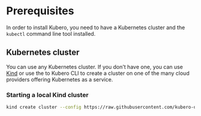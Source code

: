 # Prerequisites

In order to install Kubero, you need to have a Kubernetes cluster and the `kubectl` command line tool installed.

## Kubernetes cluster
You can use any Kubernetes cluster. If you don't have one, you can use [Kind](https://kind.sigs.k8s.io/docs/user/quick-start/) or use the to Kubero CLI to create a cluster on one of the many cloud providers offering Kubernetes as a service.

### Starting a local Kind cluster

```bash
kind create cluster --config https://raw.githubusercontent.com/kubero-dev/kubero/main/kind.yaml
```
